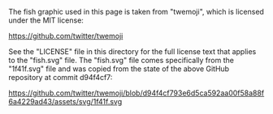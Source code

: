 The fish graphic used in this page is taken from "twemoji", which is licensed under the MIT license:

https://github.com/twitter/twemoji

See the "LICENSE" file in this directory for the full license text that applies
to the "fish.svg" file. The "fish.svg" file comes specifically from the
"1f41f.svg" file and was copied from the state of the above GitHub repository
at commit d94f4cf7:

https://github.com/twitter/twemoji/blob/d94f4cf793e6d5ca592aa00f58a88f6a4229ad43/assets/svg/1f41f.svg

